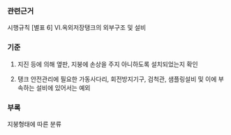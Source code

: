 ### 관련근거
시행규칙 [별표 6] VI.옥외저장탱크의 외부구조 및 설비

### 기준
1. 지진 등에 의해 옆판, 지붕에 손상을 주지 아니하도록 설치되었는지 확인

2. 탱크 안전관리에 필요한 가동사다리, 회전방지기구, 검척관, 샘플링설비 및 이에 부속하는 설비에 있어서는 예외

### 부록
지붕형태에 따른 분류